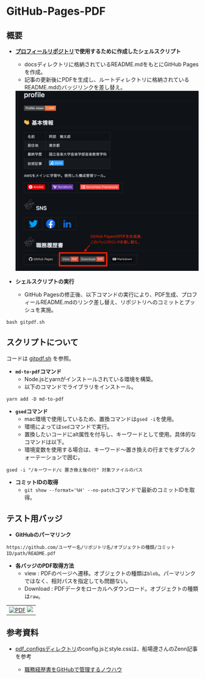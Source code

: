 # GitHub-Pages-PDF
## 概要
- __[プロフィールリポジトリ](https://github.com/Shintaro-Abe)で使用するために作成したシェルスクリプト__
    - docsディレクトリに格納されているREADME.mdをもとにGitHub Pagesを作成。
    - 記事の更新後にPDFを生成し、ルートディレクトリに格納されているREADME.mdのバッジリンクを差し替え。
  
  
    <img src="images/ghp1.png" width="500px">

- __シェルスクリプトの実行__
    - GitHub Pagesの修正後、以下コマンドの実行により、PDF生成、プロフィールREADME.mdのリンク差し替え、リポジトリへのコミットとプッシュを実施。
```
bash gitpdf.sh
```
## スクリプトについて
コードは
[gitpdf.sh](gitpdf.sh)
を参照。

- __`md-to-pdf`コマンド__
    - Node.jsとyarnがインストールされている環境を構築。
    - 以下のコマンドでライブラリをインストール。
```
yarn add -D md-to-pdf
```

- __`gsed`コマンド__
    - mac環境で使用しているため、置換コマンドは`gsed -i`を使用。
    - 環境によっては`sed`コマンドで実行。
    - 置換したいコードにalt属性を付与し、キーワードとして使用。具体的なコマンドは以下。
    - 環境変数を使用する場合は、キーワード〜置き換えの行までをダブルクォーテーションで囲む。
  
```
gsed -i "/キーワード/c 置き換え後の行" 対象ファイルのパス
```
- __コミットIDの取得__
    - ` git show --format='%H' --no-patch `コマンドで最新のコミットIDを取得。

## テスト用バッジ
- __GitHubのパーマリンク__
```
https://github.com/ユーザー名/リポジトリ名/オブジェクトの種類/コミットID/path/README.pdf
```
- __各バッジのPDF取得方法__
    - view : PDFのページへ遷移。オブジェクトの種類は` blob `。パーマリンクではなく、相対パスを指定しても問題ない。
    - Download : PDFデータをローカルへダウンロード。オブジェクトの種類は` raw `。

<table>
  <tbody>
    <tr>
      <td align='left'><a href='https://github.com/Shintaro-Abe/test/blob/2366b7aaca801d4a2c07650e107dd3e4738e83a6/docs/README.pdf'><img alt='PDF' src='https://img.shields.io/badge/View-PDF-red.svg?style=flat-square'></a> <a href='https://github.com/Shintaro-Abe/test/raw/2366b7aaca801d4a2c07650e107dd3e4738e83a6/docs/README.pdf'><img src='https://img.shields.io/badge/Download-PDF-red.svg?style=flat-square'></a></td>
    </tr>
  </tbody>
</table>

## 参考資料

- [pdf_configsディレクトリ](pdf-configs)のconfig.jsとstyle.cssは、船場遼さんのZenn記事を参考

    - [職務経歴書をGitHubで管理するノウハウ](https://zenn.dev/ryo_f/articles/2f925f621e6d99)
